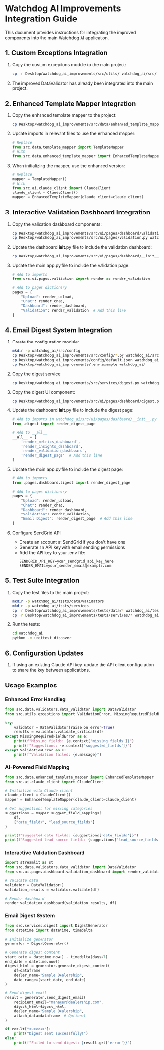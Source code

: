 # Watchdog AI Improvements Integration Guide

This document provides instructions for integrating the improved components into the main Watchdog AI application.

## 1. Custom Exceptions Integration

1. Copy the custom exceptions module to the main project:
   ```bash
   cp -r Desktop/watchdog_ai_improvements/src/utils/ watchdog_ai/src/
   ```

2. The improved DataValidator has already been integrated into the main project.

## 2. Enhanced Template Mapper Integration

1. Copy the enhanced template mapper to the project:
   ```bash
   cp Desktop/watchdog_ai_improvements/src/data/enhanced_template_mapper.py watchdog_ai/src/data/
   ```

2. Update imports in relevant files to use the enhanced mapper:
   ```python
   # Replace
   from src.data.template_mapper import TemplateMapper
   # With
   from src.data.enhanced_template_mapper import EnhancedTemplateMapper
   ```

3. When initializing the mapper, use the enhanced version:
   ```python
   # Replace
   mapper = TemplateMapper()
   # With
   from src.ai.claude_client import ClaudeClient
   claude_client = ClaudeClient()
   mapper = EnhancedTemplateMapper(claude_client=claude_client)
   ```

## 3. Interactive Validation Dashboard Integration

1. Copy the validation dashboard components:
   ```bash
   cp Desktop/watchdog_ai_improvements/src/ui/pages/dashboard/validation_dashboard.py watchdog_ai/src/ui/pages/dashboard/
   cp Desktop/watchdog_ai_improvements/src/ui/pages/validation.py watchdog_ai/src/ui/pages/
   ```

2. Update the dashboard __init__.py file to include the validation dashboard:
   ```bash
   cp Desktop/watchdog_ai_improvements/src/ui/pages/dashboard/__init__.py watchdog_ai/src/ui/pages/dashboard/
   ```

3. Update the main app.py file to include the validation page:
   ```python
   # Add to imports
   from src.ui.pages.validation import render as render_validation
   
   # Add to pages dictionary
   pages = {
       "Upload": render_upload,
       "Chat": render_chat,
       "Dashboard": render_dashboard,
       "Validation": render_validation  # Add this line
   }
   ```

## 4. Email Digest System Integration

1. Create the configuration module:
   ```bash
   mkdir -p watchdog_ai/src/config
   cp Desktop/watchdog_ai_improvements/src/config/*.py watchdog_ai/src/config/
   cp Desktop/watchdog_ai_improvements/config/default.json watchdog_ai/config/
   cp Desktop/watchdog_ai_improvements/.env.example watchdog_ai/
   ```

2. Copy the digest service:
   ```bash
   cp Desktop/watchdog_ai_improvements/src/services/digest.py watchdog_ai/src/services/
   ```

3. Copy the digest UI component:
   ```bash
   cp Desktop/watchdog_ai_improvements/src/ui/pages/dashboard/digest.py watchdog_ai/src/ui/pages/dashboard/
   ```

4. Update the dashboard __init__.py file to include the digest page:
   ```python
   # Add to imports in watchdog_ai/src/ui/pages/dashboard/__init__.py
   from .digest import render_digest_page
   
   # Add to __all__
   __all__ = [
       'render_metrics_dashboard',
       'render_insights_dashboard',
       'render_validation_dashboard',
       'render_digest_page'  # Add this line
   ]
   ```

5. Update the main app.py file to include the digest page:
   ```python
   # Add to imports
   from .pages.dashboard.digest import render_digest_page
   
   # Add to pages dictionary
   pages = {
       "Upload": render_upload,
       "Chat": render_chat,
       "Dashboard": render_dashboard,
       "Validation": render_validation,
       "Email Digest": render_digest_page  # Add this line
   }
   ```

6. Configure SendGrid API:
   - Create an account at SendGrid if you don't have one
   - Generate an API key with email sending permissions
   - Add the API key to your .env file:
     ```
     SENDGRID_API_KEY=your_sendgrid_api_key_here
     SENDER_EMAIL=your_sender_email@example.com
     ```

## 5. Test Suite Integration

1. Copy the test files to the main project:
   ```bash
   mkdir -p watchdog_ai/tests/data/validators
   mkdir -p watchdog_ai/tests/services
   cp -r Desktop/watchdog_ai_improvements/tests/data/* watchdog_ai/tests/data/
   cp -r Desktop/watchdog_ai_improvements/tests/services/* watchdog_ai/tests/services/
   ```

2. Run the tests:
   ```bash
   cd watchdog_ai
   python -m unittest discover
   ```

## 6. Configuration Updates

1. If using an existing Claude API key, update the API client configuration to share the key between applications.

## Usage Examples

### Enhanced Error Handling

```python
from src.data.validators.data_validator import DataValidator
from src.utils.exceptions import ValidationError, MissingRequiredFieldError

try:
    validator = DataValidator(raise_on_error=True)
    results = validator.validate_critical(df)
except MissingRequiredFieldError as e:
    print(f"Missing fields: {e.context['missing_fields']}")
    print(f"Suggestions: {e.context['suggested_fields']}")
except ValidationError as e:
    print(f"Validation failed: {e.message}")
```

### AI-Powered Field Mapping

```python
from src.data.enhanced_template_mapper import EnhancedTemplateMapper
from src.ai.claude_client import ClaudeClient

# Initialize with Claude client
claude_client = ClaudeClient()
mapper = EnhancedTemplateMapper(claude_client=claude_client)

# Get suggestions for missing categories
suggestions = mapper.suggest_field_mappings(
    df, 
    ["date_fields", "lead_source_fields"]
)

print(f"Suggested date fields: {suggestions['date_fields']}")
print(f"Suggested lead source fields: {suggestions['lead_source_fields']}")
```

### Interactive Validation Dashboard

```python
import streamlit as st
from src.data.validators.data_validator import DataValidator
from src.ui.pages.dashboard.validation_dashboard import render_validation_dashboard

# Validate data
validator = DataValidator()
validation_results = validator.validate(df)

# Render dashboard
render_validation_dashboard(validation_results, df)
```

### Email Digest System

```python
from src.services.digest import DigestGenerator
from datetime import datetime, timedelta

# Initialize generator
generator = DigestGenerator()

# Generate digest content
start_date = datetime.now() - timedelta(days=7)
end_date = datetime.now()
digest_html = generator.generate_digest_content(
    df=dataframe,
    dealer_name="Sample Dealership",
    date_range=(start_date, end_date)
)

# Send digest email
result = generator.send_digest_email(
    recipient_email="manager@dealership.com",
    digest_html=digest_html,
    dealer_name="Sample Dealership",
    attach_data=dataframe  # Optional
)

if result["success"]:
    print("Digest sent successfully!")
else:
    print(f"Failed to send digest: {result.get('error')}")
```